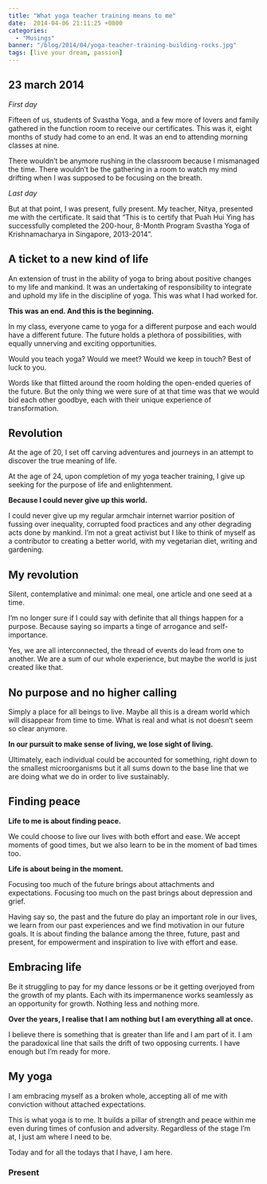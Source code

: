 ```yaml
---
title: "What yoga teacher training means to me"
date:  2014-04-06 21:11:25 +0800
categories:
  - "Musings"
banner: "/blog/2014/04/yoga-teacher-training-building-rocks.jpg"
tags: [live your dream, passion]
---
```

## 23 march 2014

_First day_

Fifteen of us, students of Svastha Yoga, and a few more of lovers and family gathered in the function room to receive our certificates. This was it, eight months of study had come to an end. It was an end to attending morning classes at nine.

There wouldn’t be anymore rushing in the classroom because I mismanaged the time. There wouldn’t be the gathering in a room to watch my mind drifting when I was supposed to be focusing on the breath.

_Last day_

But at that point, I was present, fully present. My teacher, Nitya, presented me with the certificate. It said that “This is to certify that Puah Hui Ying has successfully completed the 200-hour, 8-Month Program Svastha Yoga of Krishnamacharya in Singapore, 2013-2014”.

## A ticket to a new kind of life

An extension of trust in the ability of yoga to bring about positive changes to my life and mankind. It was an undertaking of responsibility to integrate and uphold my life in the discipline of yoga. This was what I had worked for.

**This was an end. And this is the beginning.**

In my class, everyone came to yoga for a different purpose and each would have a different future. The future holds a plethora of possibilities, with equally unnerving and exciting opportunities.

Would you teach yoga? Would we meet? Would we keep in touch? Best of luck to you.

Words like that flitted around the room holding the open-ended queries of the future. But the only thing we were sure of at that time was that we would bid each other goodbye, each with their unique experience of transformation.

## Revolution

At the age of 20, I set off carving adventures and journeys in an attempt to discover the true meaning of life.

At the age of 24, upon completion of my yoga teacher training, I give up seeking for the purpose of life and enlightenment.

**Because I could never give up this world.**

I could never give up my regular armchair internet warrior position of fussing over inequality, corrupted food practices and any other degrading acts done by mankind. I’m not a great activist but I like to think of myself as a contributor to creating a better world, with my vegetarian diet, writing and gardening.

## My revolution

Silent, contemplative and minimal: one meal, one article and one seed at a time.

I’m no longer sure if I could say with definite that all things happen for a purpose. Because saying so imparts a tinge of arrogance and self-importance.

Yes, we are all interconnected, the thread of events do lead from one to another. We are a sum of our whole experience, but maybe the world is just created like that.

## No purpose and no higher calling

Simply a place for all beings to live. Maybe all this is a dream world which will disappear from time to time. What is real and what is not doesn’t seem so clear anymore.

**In our pursuit to make sense of living, we lose sight of living.**

Ultimately, each individual could be accounted for something, right down to the smallest microorganisms but it all sums down to the base line that we are doing what we do in order to live sustainably.

## Finding peace
**Life to me is about finding peace.**

We could choose to live our lives with both effort and ease. We accept moments of good times, but we also learn to be in the moment of bad times too.

**Life is about being in the moment.**

Focusing too much of the future brings about attachments and expectations. Focusing too much on the past brings about depression and grief.

Having say so, the past and the future do play an important role in our lives, we learn from our past experiences and we find motivation in our future goals. It is about finding the balance among the three, future, past and present, for empowerment and inspiration to live with effort and ease.

## Embracing life

Be it struggling to pay for my dance lessons or be it getting overjoyed from the growth of my plants. Each with its impermanence works seamlessly as an opportunity for growth. Nothing less and nothing more.

**Over the years, I realise that I am nothing but I am everything all at once.**

I believe there is something that is greater than life and I am part of it. I am the paradoxical line that sails the drift of two opposing currents. I have enough but I’m ready for more.

## My yoga

I am embracing myself as a broken whole, accepting all of me with conviction without attached expectations.

This is what yoga is to me. It builds a pillar of strength and peace within me even during times of confusion and adversity. Regardless of the stage I’m at, I just am where I need to be.

Today and for all the todays that I have, I am here.

### Present
